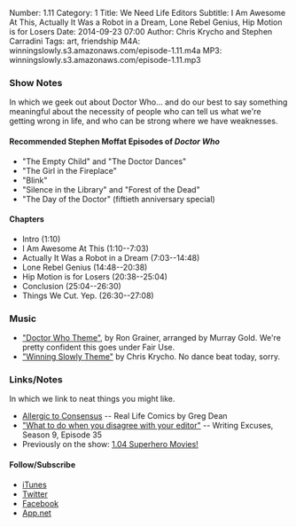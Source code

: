 Number: 1.11
Category: 1
Title: We Need Life Editors
Subtitle: I Am Awesome At This, Actually It Was a Robot in a Dream, Lone Rebel Genius, Hip Motion is for Losers
Date: 2014-09-23 07:00
Author: Chris Krycho and Stephen Carradini
Tags: art, friendship
M4A: winningslowly.s3.amazonaws.com/episode-1.11.m4a
MP3: winningslowly.s3.amazonaws.com/episode-1.11.mp3

### Show Notes

In which we geek out about Doctor Who... and do our best to say something meaningful about the necessity of people who can tell us what we're getting wrong in life, and who can be strong where we have weaknesses.

#### Recommended Stephen Moffat Episodes of _Doctor Who_

- "The Empty Child" and "The Doctor Dances"
- "The Girl in the Fireplace"
- "Blink"
- "Silence in the Library" and "Forest of the Dead"
- "The Day of the Doctor" (fiftieth anniversary special)

#### Chapters

- Intro (1:10)
- I Am Awesome At This (1:10--7:03)
- Actually It Was a Robot in a Dream (7:03--14:48)
- Lone Rebel Genius (14:48--20:38)
- Hip Motion is for Losers (20:38--25:04)
- Conclusion (25:04--26:30)
- Things We Cut. Yep. (26:30--27:08)

### Music

- ["Doctor Who Theme"][1], by Ron Grainer, arranged by Murray Gold. We're pretty confident this goes under Fair Use.
- ["Winning Slowly Theme"][2] by Chris Krycho. No dance beat today, sorry.

### Links/Notes

In which we link to neat things you might like.

- [Allergic to Consensus][3] -- Real Life Comics by Greg Dean
- ["What to do when you disagree with your editor"][4] -- Writing Excuses, Season 9, Episode 35
- Previously on the show: [1.04 Superhero Movies!][5]

#### Follow/Subscribe

- [iTunes][6]
- [Twitter][7]
- [Facebook][8]
- [App.net][9]


[1]:	https://itunes.apple.com/us/album/doctor-who-theme-tv-version/id211202668?i=211202676
[2]:	https://soundcloud.com/chriskrycho/winning-slowly
[3]:	http://reallifecomics.com/?comic=august-26-2014
[4]:	http://www.writingexcuses.com/2014/08/24/writing-excuses-9-35-what-to-do-when-you-disagree-with-your-editor/
[5]:	http://www.winningslowly.org/2014/08/superhero-movies/
[6]:	https://itunes.apple.com/us/podcast/winning-slowly/id807603957?mt=2
[7]:	https://twitter.com/winningslowly
[8]:	https://www.facebook.com/winningslowlypodcast
[9]:	https://alpha.app.net/winningslowly
